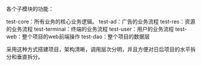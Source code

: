 各个子模块的功能：

test-core：所有业务的核心业务逻辑。
test-ad：广告的业务流程
test-res：资源的业务流程
test-terminal：终端的业务流程
test-user：用户的业务流程
test-web：整个项目的web前端操作
test-dao：整个项目的数据层

采用这种方式搭建项目，架构清晰，调用层次分明，并且方便对日后项目的水平拆分和垂直拆分。